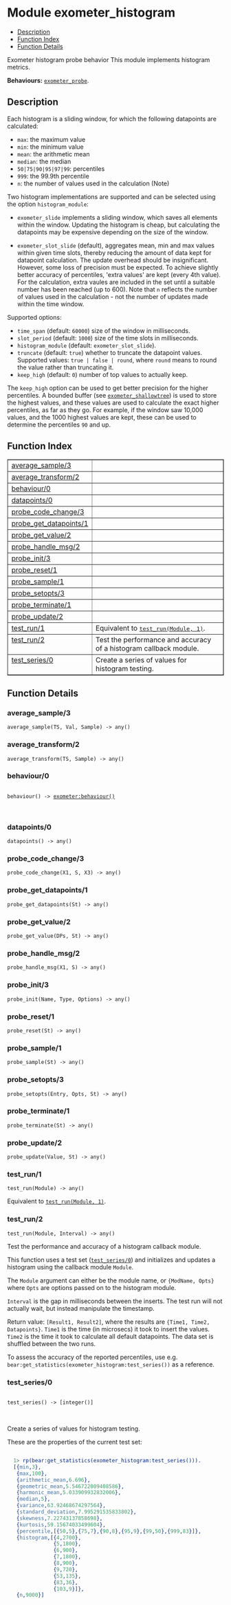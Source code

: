 

# Module exometer_histogram #
* [Description](#description)
* [Function Index](#index)
* [Function Details](#functions)

Exometer histogram probe behavior
This module implements histogram metrics.

__Behaviours:__ [`exometer_probe`](exometer_probe.md).

<a name="description"></a>

## Description ##

Each histogram is a sliding
window, for which the following datapoints are calculated:

* `max`: the maximum value
* `min`: the minimum value
* `mean`: the arithmetic mean
* `median`: the median
* `50|75|90|95|97|99`: percentiles
* `999`: the 99.9th percentile
* `n`: the number of values used in the calculation (Note)

Two histogram implementations are supported and can be selected using
the option `histogram_module`:

* `exometer_slide` implements a sliding window, which saves all elements
within the window. Updating the histogram is cheap, but calculating the
datapoints may be expensive depending on the size of the window.

* `exometer_slot_slide` (default), aggregates mean, min and max values
within given time slots, thereby reducing the amount of data kept for
datapoint calculation. The update overhead should be insignificant.
However, some loss of precision must be expected. To achieve slightly
better accuracy of percentiles, 'extra values' are kept (every 4th
value). For the calculation, extra vaules are included in the set
until a suitable number has been reached (up to 600). Note that
`n` reflects the number of values used in the calculation - not the
number of updates made within the time window.

Supported options:

* `time_span` (default: `60000`) size of the window in milliseconds.
* `slot_period` (default: `1000`) size of the time slots in milliseconds.
* `histogram_module` (default: `exometer_slot_slide`).
* `truncate` (default: `true`) whether to truncate the datapoint values.
Supported values: `true | false | round`, where `round` means to round
the value rather than truncating it.
* `keep_high` (default: `0`) number of top values to actually keep.

The `keep_high` option can be used to get better precision for the higher
percentiles. A bounded buffer (see [`exometer_shallowtree`](exometer_shallowtree.md)) is used
to store the highest values, and these values are used to calculate the
exact higher percentiles, as far as they go. For example, if the window
saw 10,000 values, and the 1000 highest values are kept, these can be used
to determine the percentiles `90` and up.
<a name="index"></a>

## Function Index ##


<table width="100%" border="1" cellspacing="0" cellpadding="2" summary="function index"><tr><td valign="top"><a href="#average_sample-3">average_sample/3</a></td><td></td></tr><tr><td valign="top"><a href="#average_transform-2">average_transform/2</a></td><td></td></tr><tr><td valign="top"><a href="#behaviour-0">behaviour/0</a></td><td></td></tr><tr><td valign="top"><a href="#datapoints-0">datapoints/0</a></td><td></td></tr><tr><td valign="top"><a href="#probe_code_change-3">probe_code_change/3</a></td><td></td></tr><tr><td valign="top"><a href="#probe_get_datapoints-1">probe_get_datapoints/1</a></td><td></td></tr><tr><td valign="top"><a href="#probe_get_value-2">probe_get_value/2</a></td><td></td></tr><tr><td valign="top"><a href="#probe_handle_msg-2">probe_handle_msg/2</a></td><td></td></tr><tr><td valign="top"><a href="#probe_init-3">probe_init/3</a></td><td></td></tr><tr><td valign="top"><a href="#probe_reset-1">probe_reset/1</a></td><td></td></tr><tr><td valign="top"><a href="#probe_sample-1">probe_sample/1</a></td><td></td></tr><tr><td valign="top"><a href="#probe_setopts-3">probe_setopts/3</a></td><td></td></tr><tr><td valign="top"><a href="#probe_terminate-1">probe_terminate/1</a></td><td></td></tr><tr><td valign="top"><a href="#probe_update-2">probe_update/2</a></td><td></td></tr><tr><td valign="top"><a href="#test_run-1">test_run/1</a></td><td>Equivalent to <a href="#test_run-2"><tt>test_run(Module, 1)</tt></a>.</td></tr><tr><td valign="top"><a href="#test_run-2">test_run/2</a></td><td>Test the performance and accuracy of a histogram callback module.</td></tr><tr><td valign="top"><a href="#test_series-0">test_series/0</a></td><td>Create a series of values for histogram testing.</td></tr></table>


<a name="functions"></a>

## Function Details ##

<a name="average_sample-3"></a>

### average_sample/3 ###

`average_sample(TS, Val, Sample) -> any()`

<a name="average_transform-2"></a>

### average_transform/2 ###

`average_transform(TS, Sample) -> any()`

<a name="behaviour-0"></a>

### behaviour/0 ###

<pre><code>
behaviour() -&gt; <a href="exometer.md#type-behaviour">exometer:behaviour()</a>
</code></pre>
<br />

<a name="datapoints-0"></a>

### datapoints/0 ###

`datapoints() -> any()`

<a name="probe_code_change-3"></a>

### probe_code_change/3 ###

`probe_code_change(X1, S, X3) -> any()`

<a name="probe_get_datapoints-1"></a>

### probe_get_datapoints/1 ###

`probe_get_datapoints(St) -> any()`

<a name="probe_get_value-2"></a>

### probe_get_value/2 ###

`probe_get_value(DPs, St) -> any()`

<a name="probe_handle_msg-2"></a>

### probe_handle_msg/2 ###

`probe_handle_msg(X1, S) -> any()`

<a name="probe_init-3"></a>

### probe_init/3 ###

`probe_init(Name, Type, Options) -> any()`

<a name="probe_reset-1"></a>

### probe_reset/1 ###

`probe_reset(St) -> any()`

<a name="probe_sample-1"></a>

### probe_sample/1 ###

`probe_sample(St) -> any()`

<a name="probe_setopts-3"></a>

### probe_setopts/3 ###

`probe_setopts(Entry, Opts, St) -> any()`

<a name="probe_terminate-1"></a>

### probe_terminate/1 ###

`probe_terminate(St) -> any()`

<a name="probe_update-2"></a>

### probe_update/2 ###

`probe_update(Value, St) -> any()`

<a name="test_run-1"></a>

### test_run/1 ###

`test_run(Module) -> any()`

Equivalent to [`test_run(Module, 1)`](#test_run-2).

<a name="test_run-2"></a>

### test_run/2 ###

`test_run(Module, Interval) -> any()`

Test the performance and accuracy of a histogram callback module.

This function uses a test set ([`test_series/0`](#test_series-0)) and initializes
and updates a histogram using the callback module `Module`.

The `Module` argument can either be the module name, or `{ModName, Opts}`
where `Opts` are options passed on to the histogram module.

`Interval` is the gap in milliseconds between the inserts. The test run
will not actually wait, but instead manipulate the timestamp.

Return value: `[Result1, Result2]`, where the results are
`{Time1, Time2, Datapoints}`. `Time1` is the time (in microsecs) it took to
insert the values. `Time2` is the time it took to calculate all default
datapoints. The data set is shuffled between the two runs.

To assess the accuracy of the reported percentiles, use e.g.
`bear:get_statistics(exometer_histogram:test_series())` as a reference.

<a name="test_series-0"></a>

### test_series/0 ###

<pre><code>
test_series() -&gt; [integer()]
</code></pre>
<br />

Create a series of values for histogram testing.

These are the properties of the current test set:

```erlang

  1> rp(bear:get_statistics(exometer_histogram:test_series())).
  [{min,3},
   {max,100},
   {arithmetic_mean,6.696},
   {geometric_mean,5.546722009408586},
   {harmonic_mean,5.033909932832006},
   {median,5},
   {variance,63.92468674297564},
   {standard_deviation,7.995291535833802},
   {skewness,7.22743137858698},
   {kurtosis,59.15674033499604},
   {percentile,[{50,5},{75,7},{90,8},{95,9},{99,50},{999,83}]},
   {histogram,[{4,2700},
               {5,1800},
               {6,900},
               {7,1800},
               {8,900},
               {9,720},
               {53,135},
               {83,36},
               {103,9}]},
   {n,9000}]
```

